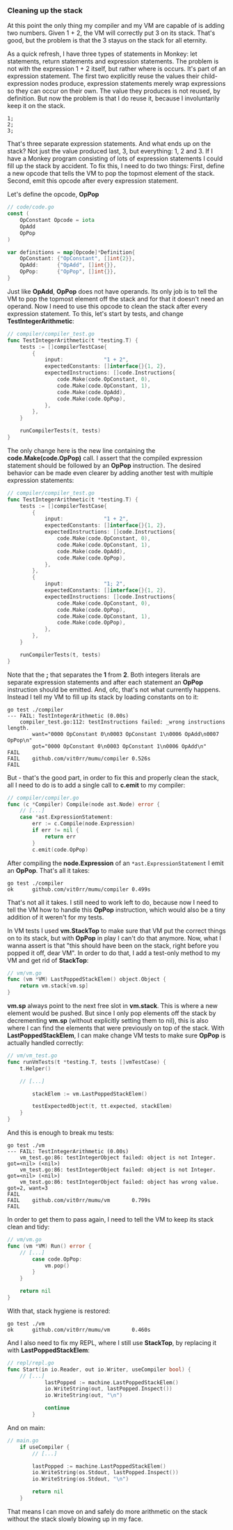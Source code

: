 ### Cleaning up the stack
At this point the only thing my compiler and my VM are capable of is adding two numbers. Given 1 + 2, the VM will correctly put 3 on its stack. That's good, but the problem is that the 3 stayus on the stack for all eternity. 

As a quick refresh, I have three types of statements in Monkey: let statements, return statements and expression statements. The problem is not with the expression 1 + 2 itself, but rather where is occurs. It's part of an expression statement. The first two explicitly reuse the values their child-expression nodes produce, expression statements merely wrap expressions so they can occur on their own. The value they produces is not reused, by definition. But now the problem is that I do reuse it, because I involuntarily keep it on the stack. 
```Monkey
1;
2;
3;
```

That's three separate expression statements. And what ends up on the stack? Not just the value produced last, 3, but everything: 1, 2 and 3. If I have a Monkey program consisting of lots of expression statements I could fill up the stack by accident.
To fix this, I need to do two things: First, define a new opcode that tells the VM to pop the topmost element of the stack. Second, emit this opcode after every expression statement.

Let's define the opcode, **OpPop**
```go
// code/code.go
const (
	OpConstant Opcode = iota
	OpAdd
	OpPop
)

var definitions = map[Opcode]*Definition{
	OpConstant: {"OpConstant", []int{2}},
	OpAdd:      {"OpAdd", []int{}},
	OpPop:      {"OpPop", []int{}},
}
```

Just like **OpAdd**, **OpPop** does not have operands. Its only job is to tell the VM to pop the topmost element off the stack and for that it doesn't need an operand.
Now I need to use this opcode to clean the stack after every expression statement. To this, let's start by tests, and change **TestIntegerArithmetic**:
```go
// compiler/compiler_test.go
func TestIntegerArithmetic(t *testing.T) {
	tests := []compilerTestCase{
		{
			input:             "1 + 2",
			expectedConstants: []interface{}{1, 2},
			expectedInstructions: []code.Instructions{
				code.Make(code.OpConstant, 0),
				code.Make(code.OpConstant, 1),
				code.Make(code.OpAdd),
				code.Make(code.OpPop),
			},
		},
	}

	runCompilerTests(t, tests)
}
```

The only change here is the new line containing the **code.Make(code.OpPop)** call. I assert that the compiled expression statement should be followed by an **OpPop** instruction. The desired behavior can be made even clearer by adding another test with multiple expression statements:
```go
// compiler/compiler_test.go
func TestIntegerArithmetic(t *testing.T) {
	tests := []compilerTestCase{
		{
			input:             "1 + 2",
			expectedConstants: []interface{}{1, 2},
			expectedInstructions: []code.Instructions{
				code.Make(code.OpConstant, 0),
				code.Make(code.OpConstant, 1),
				code.Make(code.OpAdd),
				code.Make(code.OpPop),
			},
		},
		{
			input:             "1; 2",
			expectedConstants: []interface{}{1, 2},
			expectedInstructions: []code.Instructions{
				code.Make(code.OpConstant, 0),
				code.Make(code.OpPop),
				code.Make(code.OpConstant, 1),
				code.Make(code.OpPop),
			},
		},
	}

	runCompilerTests(t, tests)
}
```

Note that the **;** that separates the **1** from **2**. Both integers literals are separate expression statements and after each statement an **OpPop** instruction should be emitted. And, ofc, that's not what currently happens. Instead I tell my VM to fill up its stack by loading constants on to it:
```shell
go test ./compiler 
--- FAIL: TestIntegerArithmetic (0.00s)
    compiler_test.go:112: testInstructions failed: _wrong instructions length.
        want="0000 OpConstant 0\n0003 OpConstant 1\n0006 OpAdd\n0007 OpPop\n"
        got="0000 OpConstant 0\n0003 OpConstant 1\n0006 OpAdd\n"
FAIL
FAIL    github.com/vit0rr/mumu/compiler 0.526s
FAIL
```

But - that's the good part, in order to fix this and properly clean the stack, all I need to do is to add a single call to **c.emit** to my compiler:
```go
// compiler/compiler.go
func (c *Compiler) Compile(node ast.Node) error {
    // [...]
	case *ast.ExpressionStatement:
		err := c.Compile(node.Expression)
		if err != nil {
			return err
		}
		c.emit(code.OpPop)
```

After compiling the **node.Expression** of an `*ast.ExpressionStatement` I emit an **OpPop**. That's all it takes:
```shell
go test ./compiler
ok      github.com/vit0rr/mumu/compiler 0.499s
```

That's not all it takes. I still need to work left to do, because now I need to tell the VM how to handle this **OpPop** instruction, which would also be a tiny addition of it weren't for my tests.

In VM tests I used **vm.StackTop** to make sure that VM put the correct things on to its stack, but with **OpPop** in play I can't do that anymore. Now, what I wanna assert is that "this should have been on the stack, right before you popped it off, dear VM". In order to do that, I add a test-only method to my VM and get rid of **StackTop**:
```go
// vm/vm.go
func (vm *VM) LastPoppedStackElem() object.Object {
	return vm.stack[vm.sp]
}
```

**vm.sp** always point to the next free slot in **vm.stack**. This is where a new element would be pushed. But since I only pop elements off the stack by decrementing **vm.sp** (without explicitly setting them to nil), this is also where I can find the elements that were previously on top of the stack. With **LastPoppedStackElem**, I can make change VM tests to make sure **OpPop** is actually handled correctly:
```go
// vm/vm_test.go
func runVmTests(t *testing.T, tests []vmTestCase) {
	t.Helper()

	// [...]

		stackElem := vm.LastPoppedStackElem()

		testExpectedObject(t, tt.expected, stackElem)
	}
}
```
And this is enough to break mu tests:
```shell
go test ./vm      
--- FAIL: TestIntegerArithmetic (0.00s)
    vm_test.go:86: testIntegerObject failed: object is not Integer. got=<nil> (<nil>)
    vm_test.go:86: testIntegerObject failed: object is not Integer. got=<nil> (<nil>)
    vm_test.go:86: testIntegerObject failed: object has wrong value. got=2, want=3
FAIL
FAIL    github.com/vit0rr/mumu/vm       0.799s
FAIL
```

In order to get them to pass again, I need to tell the VM to keep its stack clean and tidy:
```go
// vm/vm.go
func (vm *VM) Run() error {
    // [...]
		case code.OpPop:
			vm.pop()
		}
	}

	return nil
}
```
With that, stack hygiene is restored:
```shell
go test ./vm  
ok      github.com/vit0rr/mumu/vm       0.460s
```

And I also need to fix my REPL, where I still use **StackTop**, by replacing it with **LastPoppedStackElem**:
```go
// repl/repl.go
func Start(in io.Reader, out io.Writer, useCompiler bool) {
	// [...]
			lastPopped := machine.LastPoppedStackElem()
			io.WriteString(out, lastPopped.Inspect())
			io.WriteString(out, "\n")

			continue
		}
```

And on main:
```go
// main.go
	if useCompiler {
		// [...]

		lastPopped := machine.LastPoppedStackElem()
		io.WriteString(os.Stdout, lastPopped.Inspect())
		io.WriteString(os.Stdout, "\n")

		return nil
	}
```

That means I can move on and safely do more arithmetic on the stack without the stack slowly blowing up in my face.